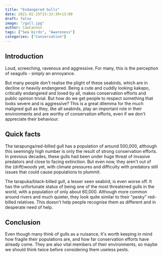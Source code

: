 ```yaml
---
title: "Endangered Gulls"
date: 2021-02-25T15:33:39+13:00
draft: false
image: "/gull.jpg"
author: CawCannon
tags: ["Sea birds", "Awareness"]
categories: ["Conservation"]
---
```


## Introduction  

Loud, screeching, ravenous and aggressive. For many, this is the perception of seagulls - simply an annoyance.  

But many people don't realise the plight of these seabirds, which are in decline or heavily endangered. Being a cute and cuddly looking kakapo, critically endangered and loved by all, makes conservation efforts and public opinion trivial. But how do we get people to respect something that looks severe and is aggressive? This is a great dilemma for the much maligned gull as they, like all seabirds, play an important role in their environments and are worthy of conservation efforts, even if we don't appreciate their behaviour.

## Quick facts  

The tarapunga/red-billed gull has a population of around 500,000, although this seemingly high number is only the result of strong conservation efforts. In previous decades, these gulls had been under huge threat of invasive predators and close to facing extinction. But even now, they aren't out of the (drift)woods yet, with climate pressures and difficulty with predators still issues that could cause populations to plummit. 

The tarapuka/black-billed gull, a lesser seen seabird, is even worse off. It has the unfortunate status of being one of the most threatened gulls in the world, with a population of only about 60,000. Although more common around rivers and much quieter, they look quite similar to their "pesky" red-billed relatives. This doesn't help people recognise them as different and in desperate need of help.

## Conclusion  

Even though many think of gulls as a nuisance, it's worth keeping in mind how fragile their populations are, and how far conservation efforts have already come. They are also vital members of their environments, so maybe we should think twice before considering them useless pests. 